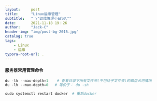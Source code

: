 ```yaml
---
layout:     post
title:      "Linux运维管理"
subtitle:   " \"运维管理小日记\""
date:       2021-11-18 19：26
author:     "Jack-C"
header-img: "img/post-bg-2015.jpg"
catalog: true
tags:
    - Linux
    - 运维
typora-root-url: .
---
```


#### 服务器常用管理命令

```powershell
du -lh --max-depth=1    # 查看目录下所有文件夹(不包括子文件夹)的磁盘占用情况
du -lh --max-depth=0   # 等价于： du -sh 

sudo systemctl restart docker  # 重启docker
```

